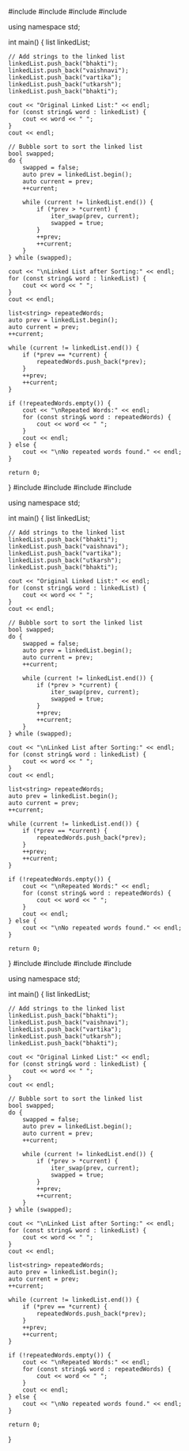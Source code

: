 #include <iostream>
#include <list>
#include <string>
#include <algorithm>

using namespace std;

int main() {
    list<string> linkedList;

    // Add strings to the linked list
    linkedList.push_back("bhakti");
    linkedList.push_back("vaishnavi");
    linkedList.push_back("vartika");
    linkedList.push_back("utkarsh");
    linkedList.push_back("bhakti");

    cout << "Original Linked List:" << endl;
    for (const string& word : linkedList) {
        cout << word << " ";
    }
    cout << endl;

    // Bubble sort to sort the linked list
    bool swapped;
    do {
        swapped = false;
        auto prev = linkedList.begin();
        auto current = prev;
        ++current;

        while (current != linkedList.end()) {
            if (*prev > *current) {
                iter_swap(prev, current);
                swapped = true;
            }
            ++prev;
            ++current;
        }
    } while (swapped);

    cout << "\nLinked List after Sorting:" << endl;
    for (const string& word : linkedList) {
        cout << word << " ";
    }
    cout << endl;

    list<string> repeatedWords;
    auto prev = linkedList.begin();
    auto current = prev;
    ++current;

    while (current != linkedList.end()) {
        if (*prev == *current) {
            repeatedWords.push_back(*prev);
        }
        ++prev;
        ++current;
    }

    if (!repeatedWords.empty()) {
        cout << "\nRepeated Words:" << endl;
        for (const string& word : repeatedWords) {
            cout << word << " ";
        }
        cout << endl;
    } else {
        cout << "\nNo repeated words found." << endl;
    }

    return 0;
}
#include <iostream>
#include <list>
#include <string>
#include <algorithm>

using namespace std;

int main() {
    list<string> linkedList;

    // Add strings to the linked list
    linkedList.push_back("bhakti");
    linkedList.push_back("vaishnavi");
    linkedList.push_back("vartika");
    linkedList.push_back("utkarsh");
    linkedList.push_back("bhakti");

    cout << "Original Linked List:" << endl;
    for (const string& word : linkedList) {
        cout << word << " ";
    }
    cout << endl;

    // Bubble sort to sort the linked list
    bool swapped;
    do {
        swapped = false;
        auto prev = linkedList.begin();
        auto current = prev;
        ++current;

        while (current != linkedList.end()) {
            if (*prev > *current) {
                iter_swap(prev, current);
                swapped = true;
            }
            ++prev;
            ++current;
        }
    } while (swapped);

    cout << "\nLinked List after Sorting:" << endl;
    for (const string& word : linkedList) {
        cout << word << " ";
    }
    cout << endl;

    list<string> repeatedWords;
    auto prev = linkedList.begin();
    auto current = prev;
    ++current;

    while (current != linkedList.end()) {
        if (*prev == *current) {
            repeatedWords.push_back(*prev);
        }
        ++prev;
        ++current;
    }

    if (!repeatedWords.empty()) {
        cout << "\nRepeated Words:" << endl;
        for (const string& word : repeatedWords) {
            cout << word << " ";
        }
        cout << endl;
    } else {
        cout << "\nNo repeated words found." << endl;
    }

    return 0;
}
#include <iostream>
#include <list>
#include <string>
#include <algorithm>

using namespace std;

int main() {
    list<string> linkedList;

    // Add strings to the linked list
    linkedList.push_back("bhakti");
    linkedList.push_back("vaishnavi");
    linkedList.push_back("vartika");
    linkedList.push_back("utkarsh");
    linkedList.push_back("bhakti");

    cout << "Original Linked List:" << endl;
    for (const string& word : linkedList) {
        cout << word << " ";
    }
    cout << endl;

    // Bubble sort to sort the linked list
    bool swapped;
    do {
        swapped = false;
        auto prev = linkedList.begin();
        auto current = prev;
        ++current;

        while (current != linkedList.end()) {
            if (*prev > *current) {
                iter_swap(prev, current);
                swapped = true;
            }
            ++prev;
            ++current;
        }
    } while (swapped);

    cout << "\nLinked List after Sorting:" << endl;
    for (const string& word : linkedList) {
        cout << word << " ";
    }
    cout << endl;

    list<string> repeatedWords;
    auto prev = linkedList.begin();
    auto current = prev;
    ++current;

    while (current != linkedList.end()) {
        if (*prev == *current) {
            repeatedWords.push_back(*prev);
        }
        ++prev;
        ++current;
    }

    if (!repeatedWords.empty()) {
        cout << "\nRepeated Words:" << endl;
        for (const string& word : repeatedWords) {
            cout << word << " ";
        }
        cout << endl;
    } else {
        cout << "\nNo repeated words found." << endl;
    }

    return 0;
}
